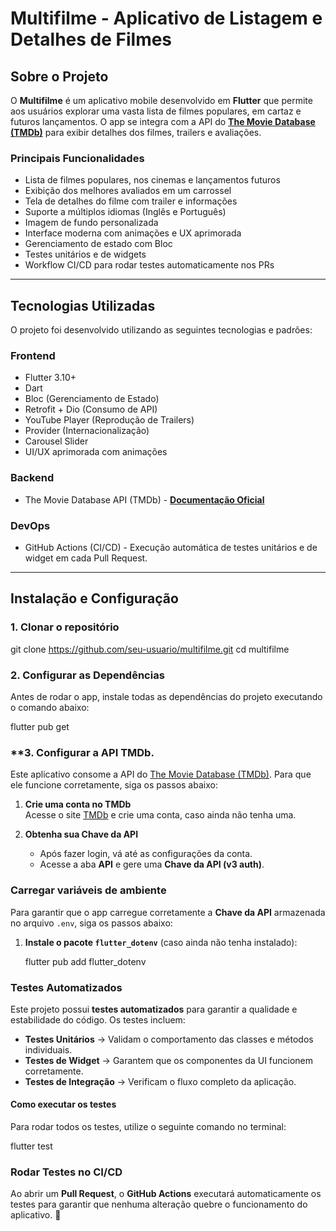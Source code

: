 # Multifilme - Aplicativo de Listagem e Detalhes de Filmes

## Sobre o Projeto
O **Multifilme** é um aplicativo mobile desenvolvido em **Flutter** que permite aos usuários explorar uma vasta lista de filmes populares, em cartaz e futuros lançamentos. O app se integra com a API do **[The Movie Database (TMDb)](https://developer.themoviedb.org/docs/getting-started)** para exibir detalhes dos filmes, trailers e avaliações.

### **Principais Funcionalidades**
- Lista de filmes populares, nos cinemas e lançamentos futuros
- Exibição dos melhores avaliados em um carrossel
- Tela de detalhes do filme com trailer e informações
- Suporte a múltiplos idiomas (Inglês e Português)
- Imagem de fundo personalizada
- Interface moderna com animações e UX aprimorada
- Gerenciamento de estado com Bloc
- Testes unitários e de widgets
- Workflow CI/CD para rodar testes automaticamente nos PRs

---

## Tecnologias Utilizadas
O projeto foi desenvolvido utilizando as seguintes tecnologias e padrões:

### **Frontend**
- Flutter 3.10+
- Dart
- Bloc (Gerenciamento de Estado)
- Retrofit + Dio (Consumo de API)
- YouTube Player (Reprodução de Trailers)
- Provider (Internacionalização)
- Carousel Slider
- UI/UX aprimorada com animações

### **Backend**
- The Movie Database API (TMDb) - **[Documentação Oficial](https://developer.themoviedb.org/docs/getting-started)**

### **DevOps**
- GitHub Actions (CI/CD) - Execução automática de testes unitários e de widget em cada Pull Request.

---

## Instalação e Configuração

### **1. Clonar o repositório**

git clone https://github.com/seu-usuario/multifilme.git
cd multifilme

### **2. Configurar as Dependências**
Antes de rodar o app, instale todas as dependências do projeto executando o comando abaixo:  

flutter pub get

### **3. Configurar a API TMDb.

Este aplicativo consome a API do [The Movie Database (TMDb)](https://www.themoviedb.org/). Para que ele funcione corretamente, siga os passos abaixo:

1. **Crie uma conta no TMDb**  
   Acesse o site [TMDb](https://www.themoviedb.org/) e crie uma conta, caso ainda não tenha uma.

2. **Obtenha sua Chave da API**
    - Após fazer login, vá até as configurações da conta.
    - Acesse a aba **API** e gere uma **Chave da API (v3 auth)**.

### Carregar variáveis de ambiente

Para garantir que o app carregue corretamente a **Chave da API** armazenada no arquivo `.env`, siga os passos abaixo:

1. **Instale o pacote `flutter_dotenv`** (caso ainda não tenha instalado):

   flutter pub add flutter_dotenv


### Testes Automatizados

Este projeto possui **testes automatizados** para garantir a qualidade e estabilidade do código. Os testes incluem:

- **Testes Unitários** → Validam o comportamento das classes e métodos individuais.
- **Testes de Widget**  → Garantem que os componentes da UI funcionem corretamente.
- **Testes de Integração** → Verificam o fluxo completo da aplicação.

#### Como executar os testes

Para rodar todos os testes, utilize o seguinte comando no terminal:

flutter test


###  Rodar Testes no CI/CD

Ao abrir um **Pull Request**, o **GitHub Actions** executará automaticamente os testes para garantir que nenhuma alteração quebre o funcionamento do aplicativo. 🚀  

   

